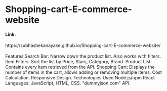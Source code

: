 # Shopping-cart-E-commerce-website

<h4>Link:</h4>
https://subhashekanayake.github.io/Shopping-cart-E-commerce-website/
<br><br>
Features
Search Bar: Narrow down the product list. Also works with filters.
Item Filters: Sort the list by Price, Stars, Category, Brand.
Product List: Contains every item retrieved from the API.
Shopping Cart: Displays the number of items in the cart, allows adding or removing multiple items.
Cost Calculation.
Responsive Design.
Technologies Used
Node.js/npm
React
Languages: JavaScript, HTML, CSS.
"dummyjson.com" API.
